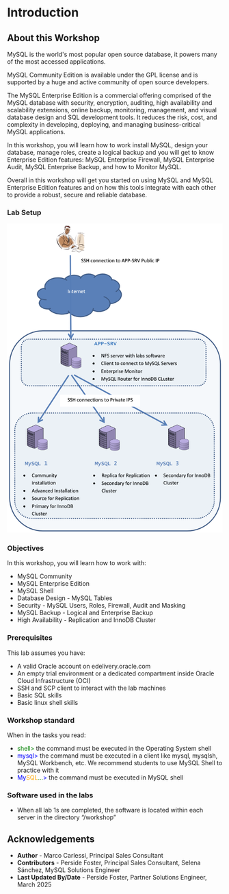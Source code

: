 # Introduction

## About this Workshop

MySQL is the world's most popular open source database, it powers many of the most accessed applications.

MySQL Community Edition is available under the GPL license and is supported by a huge and active community of open source developers.

The MySQL Enterprise Edition is a commercial offering comprised of the MySQL database with security, encryption, auditing, high availability and scalability extensions, online backup, monitoring, management, and visual database design and SQL development tools. It reduces the risk, cost, and complexity in developing, deploying, and managing business-critical MySQL applications.

In this workshop, you will learn how to work install MySQL, design your database, manage roles, create a logical backup and you will get to know Enterprise Edition features: MySQL Enterprise Firewall, MySQL Enterprise Audit, MySQL Enterprise Backup,  and how to Monitor MySQL.

Overall in this workshop will get you started on using MySQL and MySQL Enterprise Edition features and on how this tools integrate with each other to provide a robust, secure and reliable database.

### Lab Setup

![MYSQLEE](images/lab-setup-mysqlee.png "lab setup")

### Objectives

In this workshop, you will learn how to work with:
* MySQL Community
* MySQL Enterprise Edition
* MySQL Shell
* Database Design - MySQL Tables
* Security - MySQL Users, Roles, Firewall, Audit and Masking
* MySQL Backup - Logical and Enterprise Backup
* High Availability - Replication and InnoDB Cluster


### Prerequisites 

This lab assumes you have:
* A valid Oracle account on edelivery.oracle.com
* An empty trial environment or a dedicated compartment inside Oracle Cloud Infrastructure (OCI)
* SSH and SCP client to interact with the lab machines
* Basic SQL skills
* Basic linux shell skills

### Workshop standard
When in the tasks you read: 
* <span style="color:green">shell></span> the command must be executed in the Operating System shell
* <span style="color:blue">mysql></span> the command must be executed in a client like mysql, mysqlsh, MySQL Workbench, etc. We recommend students to use MySQL Shell to practice with it
* <span style="color:blue">My</span><span style="color: orange">SQL</span><span style="color:green">...</span><span style="color:blue">></span> the command must be executed in MySQL shell

### Software used in the labs
* When all lab 1s are completed, the software is located within each server in the directory “/workshop”

## Acknowledgements

- **Author** - Marco Carlessi, Principal Sales Consultant
- **Contributors** -  Perside Foster, Principal Sales Consultant, Selena Sánchez, MySQL Solutions Engineer
- **Last Updated By/Date** - Perside Foster, Partner Solutions Engineer, March 2025
